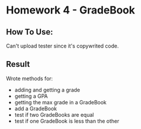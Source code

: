 # Homework 4 - GradeBook

## How To Use:
Can't upload tester since it's copywrited code.

## Result
Wrote methods for:
 - adding and getting a grade
 - getting a GPA
 - getting the max grade in a GradeBook
 - add a GradeBook
 - test if two GradeBooks are equal
 - test if one GradeBook is less than the other
